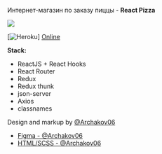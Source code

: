 Интернет-магазин по заказу пиццы - **React Pizza**

[![](https://ilonikso-react-pizza.herokuapp.com/favicon.ico)]()

[![Heroku](https://ilonikso-react-pizza.herokuapp.com//?app=ilonikso-react-pizza)]
[Online](https://ilonikso-react-pizza.herokuapp.com/)



**Stack:**

- ReactJS + React Hooks
- React Router
- Redux
- Redux thunk
- json-server
- Axios
- classnames

Design and markup by [@Archakov06](https://github.com/Archakov06)
- [Figma - @Archakov06](https://www.figma.com/file/wWUnQwvRDWBfPx1v1pCAfO/React-Pizza)
- [HTML/SCSS - @Archakov06](https://github.com/Archakov06/react-pizza-html)